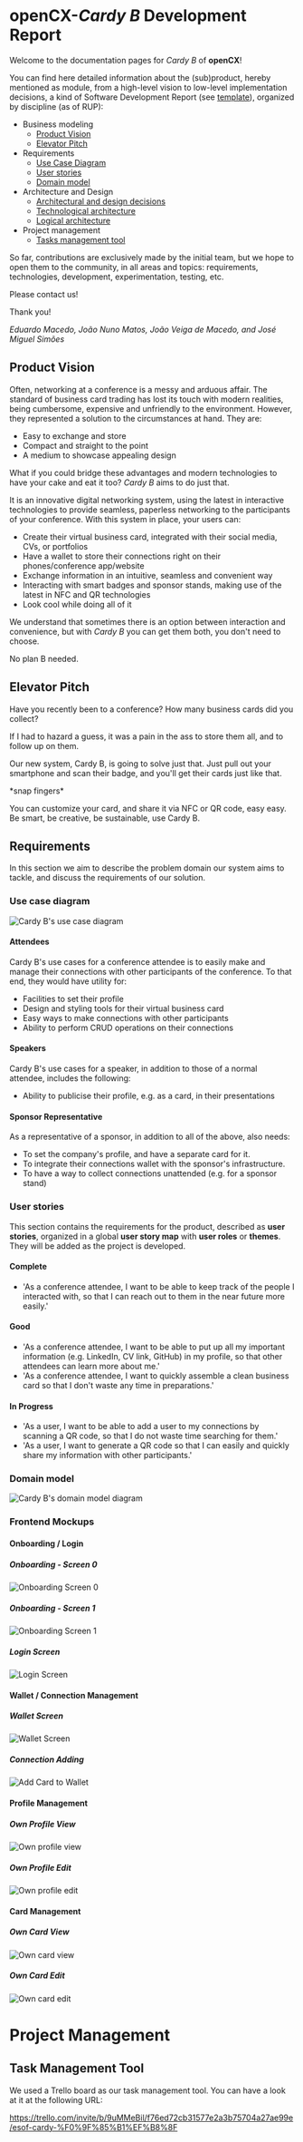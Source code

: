 # openCX-*Cardy B* Development Report

Welcome to the documentation pages for *Cardy B* of **openCX**!

You can find here detailed information about the (sub)product, hereby mentioned
as module, from a high-level vision to low-level implementation decisions, a
kind of Software Development Report (see
[template](https://github.com/softeng-feup/open-cx/blob/master/docs/templates/Development-Report.md)),
organized by discipline (as of RUP):

* Business modeling
  * [Product Vision](#Product-Vision)
  * [Elevator Pitch](#Elevator-Pitch)
* Requirements
  * [Use Case Diagram](#Use-case-diagram)
  * [User stories](#User-stories)
  * [Domain model](#Domain-model)
* Architecture and Design
  * [Architectural and design decisions]()
  * [Technological architecture]()
  * [Logical architecture]()
* Project management
  * [Tasks management tool](#Task-Management-Tool)

So far, contributions are exclusively made by the initial team, but we hope to
open them to the community, in all areas and topics: requirements, technologies,
development, experimentation, testing, etc.

Please contact us!

Thank you!

*Eduardo Macedo, João Nuno Matos, João Veiga de Macedo, and José Miguel Simões*

## Product Vision
Often, networking at a conference is a messy and arduous affair. The standard of
business card trading has lost its touch with modern realities, being
cumbersome, expensive and unfriendly to the environment. However, they
represented a solution to the circumstances at hand. They are:

 * Easy to exchange and store
 * Compact and straight to the point
 * A medium to showcase appealing design

What if you could bridge these advantages and modern technologies to have your
cake and eat it too? *Cardy B* aims to do just that.

It is an innovative digital networking system, using the latest in interactive
technologies to provide seamless, paperless networking to the participants of
your conference. With this system in place, your users can:

 * Create their virtual business card, integrated with their social media, CVs,
   or portfolios
 * Have a wallet to store their connections right on their phones/conference
   app/website
 * Exchange information in an intuitive, seamless and convenient way
 * Interacting with smart badges and sponsor stands, making use of the latest in
   NFC and QR technologies
 * Look cool while doing all of it

We understand that sometimes there is an option between interaction and
convenience, but with *Cardy B* you can get them both, you don't need to choose.

No plan B needed.

## Elevator Pitch
Have you recently been to a conference? How many business cards did you collect?

If I had to hazard a guess, it was a pain in the ass to  store them all, and to
follow up on them.

Our new system, Cardy B, is going to solve just that. Just pull out your
smartphone and scan their badge, and you'll get their cards just like that.

\*snap fingers\*

You can customize your card, and share it via NFC or QR code, easy easy. Be
smart, be creative, be sustainable, use Cardy B.

## Requirements

In this section we aim to describe the problem domain our system aims to tackle,
and discuss the requirements of our solution.

### Use case diagram

![Cardy B's use case diagram](use-case-diagram.png)

#### Attendees
Cardy B's use cases for a conference attendee is to easily make and manage their
connections with other participants of the conference. To that end, they would
have utility for:
  * Facilities to set their profile
  * Design and styling tools for their virtual business card
  * Easy ways to make connections with other participants
  * Ability to perform CRUD operations on their connections

#### Speakers
Cardy B's use cases for a speaker, in addition to those of a normal attendee,
includes the following:
  * Ability to publicise their profile, e.g. as a card, in their presentations

#### Sponsor Representative
As a representative of a sponsor, in addition to all of the above, also needs:
* To set the company's profile, and have a separate card for it.
* To integrate their connections wallet with the sponsor's infrastructure.
* To have a way to collect connections unattended (e.g. for a sponsor stand)

### User stories

This section contains the requirements for the product, described as **user**
**stories**, organized in a global **user story map** with **user roles** or
**themes**. They will be added as the project is developed.

#### Complete

  * 'As a conference attendee, I want to be able to keep track of the people I
    interacted with, so that I can reach out to them in the near future more
    easily.'

#### Good

  * 'As a conference attendee, I want to be able to put up all my important
    information (e.g. LinkedIn, CV link, GitHub) in my profile, so that other
    attendees can learn more about me.'
  * 'As a conference attendee, I want to quickly assemble a clean business card
    so that I don't waste any time in preparations.'

#### In Progress

  * 'As a user, I want to be able to add a user to my connections by scanning a
    QR code, so that I do not waste time searching for them.'
  * 'As a user, I want to generate a QR code so that I can easily and quickly
    share my information with other participants.'

### Domain model
![Cardy B's domain model diagram](domain-model.png)

### Frontend Mockups
#### Onboarding / Login
##### Onboarding - Screen 0
![Onboarding Screen 0](ui-mockups/onboarding-0.png)

##### Onboarding - Screen 1
![Onboarding Screen 1](ui-mockups/onboarding-1.png)

##### Login Screen
![Login Screen](ui-mockups/onboarding-login.png)

#### Wallet / Connection Management
##### Wallet Screen
![Wallet Screen](ui-mockups/wallet.png)

##### Connection Adding
![Add Card to Wallet](ui-mockups/wallet-add-card.png)

#### Profile Management
##### Own Profile View
![Own profile view](ui-mockups/own-profile-view.png)

##### Own Profile Edit
![Own profile edit](ui-mockups/own-profile-edit.png)

#### Card Management
##### Own Card View
![Own card view](ui-mockups/own-card.png)

##### Own Card Edit
![Own card edit](ui-mockups/own-card-edit.png)

# Project Management
## Task Management Tool

We used a Trello board as our task management tool. You can have a look at it at
the following URL:

https://trello.com/invite/b/9uMMeBil/f76ed72cb31577e2a3b75704a27ae99e/esof-cardy-%F0%9F%85%B1%EF%B8%8F
